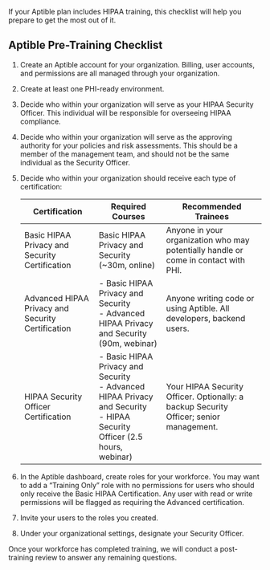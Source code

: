 If your Aptible plan includes HIPAA training, this checklist will help you prepare to get the most out of it.
 
## Aptible Pre-Training Checklist

1. Create an Aptible account for your organization. Billing, user accounts, and permissions are all managed through your organization.
2. Create at least one PHI-ready environment.
3. Decide who within your organization will serve as your HIPAA Security Officer. This individual will be responsible for overseeing HIPAA compliance.
4. Decide who within your organization will serve as the approving authority for your policies and risk assessments. This should be a member of the management team, and should not be the same individual as the Security Officer.
5. Decide who within your organization should receive each type of certification:

    | Certification | Required Courses | Recommended Trainees |
    | --------------|------------------|----------------------|
    | Basic HIPAA Privacy and Security Certification | Basic HIPAA Privacy and Security (~30m, online) | Anyone in your organization who may potentially handle or come in contact with PHI. |
    | Advanced HIPAA Privacy and Security Certification | - Basic HIPAA Privacy and Security <br> - Advanced HIPAA Privacy and Security (90m, webinar) | Anyone writing code or using Aptible. All developers, backend users. |
    | HIPAA Security Officer Certification | - Basic HIPAA Privacy and Security <br>- Advanced HIPAA Privacy and Security <br>- HIPAA Security Officer (2.5 hours, webinar) | Your HIPAA Security Officer. Optionally: a backup Security Officer; senior management. |

6. In the Aptible dashboard, create roles for your workforce. You may want to add a “Training Only” role with no permissions for users who should only receive the Basic HIPAA Certification. Any user with read or write permissions will be flagged as requiring the Advanced certification.
7. Invite your users to the roles you created.
8. Under your organizational settings, designate your Security Officer.
 
Once your workforce has completed training, we will conduct a post-training review to answer any remaining questions.
